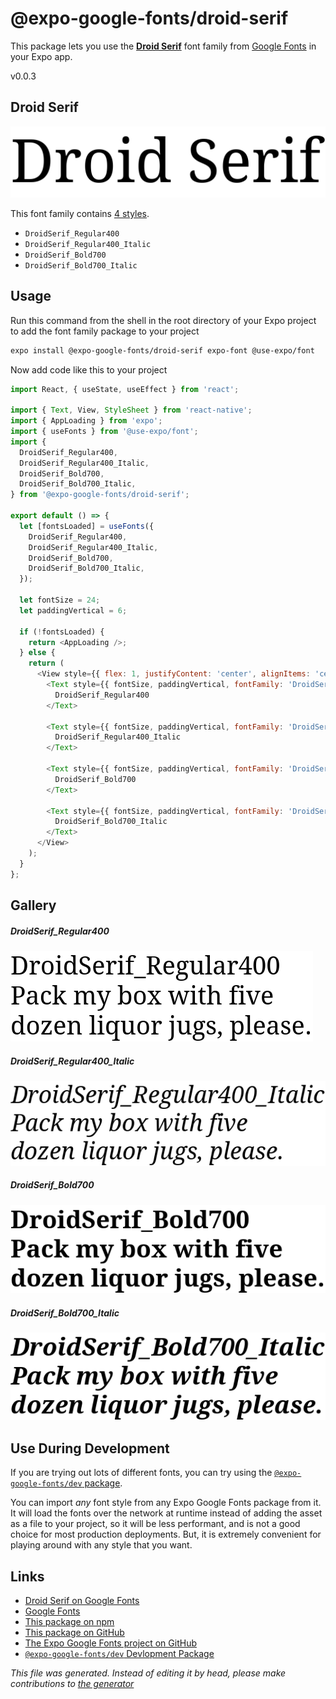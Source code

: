 # @expo-google-fonts/droid-serif

This package lets you use the [**Droid Serif**](https://fonts.google.com/specimen/Droid+Serif) font family from [Google Fonts](https://fonts.google.com/) in your Expo app.

v0.0.3

## Droid Serif

![Droid Serif](./font-family.png)

This font family contains [4 styles](#gallery).

- `DroidSerif_Regular400`
- `DroidSerif_Regular400_Italic`
- `DroidSerif_Bold700`
- `DroidSerif_Bold700_Italic`

## Usage

Run this command from the shell in the root directory of your Expo project to add the font family package to your project
```sh
expo install @expo-google-fonts/droid-serif expo-font @use-expo/font
```

Now add code like this to your project
```js
import React, { useState, useEffect } from 'react';

import { Text, View, StyleSheet } from 'react-native';
import { AppLoading } from 'expo';
import { useFonts } from '@use-expo/font';
import {
  DroidSerif_Regular400,
  DroidSerif_Regular400_Italic,
  DroidSerif_Bold700,
  DroidSerif_Bold700_Italic,
} from '@expo-google-fonts/droid-serif';

export default () => {
  let [fontsLoaded] = useFonts({
    DroidSerif_Regular400,
    DroidSerif_Regular400_Italic,
    DroidSerif_Bold700,
    DroidSerif_Bold700_Italic,
  });

  let fontSize = 24;
  let paddingVertical = 6;

  if (!fontsLoaded) {
    return <AppLoading />;
  } else {
    return (
      <View style={{ flex: 1, justifyContent: 'center', alignItems: 'center' }}>
        <Text style={{ fontSize, paddingVertical, fontFamily: 'DroidSerif_Regular400' }}>
          DroidSerif_Regular400
        </Text>

        <Text style={{ fontSize, paddingVertical, fontFamily: 'DroidSerif_Regular400_Italic' }}>
          DroidSerif_Regular400_Italic
        </Text>

        <Text style={{ fontSize, paddingVertical, fontFamily: 'DroidSerif_Bold700' }}>
          DroidSerif_Bold700
        </Text>

        <Text style={{ fontSize, paddingVertical, fontFamily: 'DroidSerif_Bold700_Italic' }}>
          DroidSerif_Bold700_Italic
        </Text>
      </View>
    );
  }
};

```

## Gallery

##### DroidSerif_Regular400
![DroidSerif_Regular400](./dcdbbe04f7d65d6dd062e948aad5cedf59b28322fcd555a4dbff9564ba77f032.ttf.png)

##### DroidSerif_Regular400_Italic
![DroidSerif_Regular400_Italic](./f2412575e58a24ba7f60d09803924763e7420e8a18ef8535551454a69b0e2765.ttf.png)

##### DroidSerif_Bold700
![DroidSerif_Bold700](./11fcb243238a8c4df11d23a99078e060b56b2f23e44efcdf3323fde6290297fb.ttf.png)

##### DroidSerif_Bold700_Italic
![DroidSerif_Bold700_Italic](./5072734295fa76a5684706f1c6fab998057ea2dbd03ed74b92b6b105d694e505.ttf.png)


## Use During Development

If you are trying out lots of different fonts, you can try using the [`@expo-google-fonts/dev` package](https://www.npmjs.com/package/@expo-google-fonts/dev).

You can import *any* font style from any Expo Google Fonts package from it. It will load the fonts
over the network at runtime instead of adding the asset as a file to your project, so it will be 
less performant, and is not a good choice for most production deployments. But, it is extremely convenient
for playing around with any style that you want.

## Links

- [Droid Serif on Google Fonts](https://fonts.google.com/specimen/Droid+Serif)
- [Google Fonts](https://fonts.google.com/)
- [This package on npm](https://www.npmjs.com/package/@expo-google-fonts/droid-serif)
- [This package on GitHub](https://github.com/expo/google-fonts/tree/master/font-packages/droid-serif)
- [The Expo Google Fonts project on GitHub](https://github.com/expo/google-fonts)
- [`@expo-google-fonts/dev` Devlopment Package](https://github.com/expo/google-fonts/tree/master/font-packages/dev)


*This file was generated. Instead of editing it by head, please make contributions to [the generator](https://github.com/expo/google-fonts/tree/master/packages/generator)*
